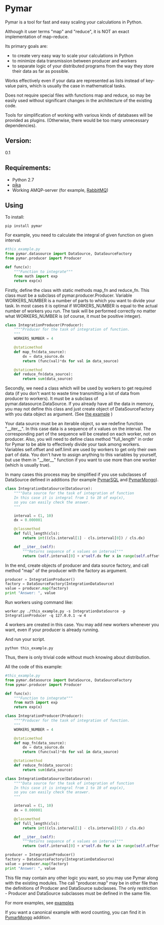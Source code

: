 
Pymar
=====

Pymar is a tool for fast and easy scaling your calculations in Python.

Although it user terms "map" and "reduce", it is NOT an exact implementation of map-reduce.

Its primary goals are:
* to create very easy way to scale your calculations in Python
* to minimize data transmission between producer and workers
* to separate logic of your distributed programs from the way they store their data as far as possible.

Works effectively even if your data are represented as lists instead of key-value pairs, which is usually the case in mathematical tasks.

Does not require special files with functions map and reduce, so may be easily used without significant changes in the architecture of the existing code.

Tools for simplification of working with various kinds of databases will be provided as plugins. (Otherwise, there would be too many unnecessary dependencies).

Version:
-------
0.1

Requirements:
-------------
* Python 2.7
* [pika](https://pypi.python.org/pypi/pika)
* Working AMQP-server (for example, [RabbitMQ](http://www.rabbitmq.com/))


Using
----

To install:
```
pip install pymar
```

For example, you need to calculate the integral of given function on given interval.

```python
#this_example.py
from pymar.datasource import DataSource, DataSourceFactory
from pymar.producer import Producer

def func(x):
    """Function to integrate"""
    from math import exp
    return exp(x)
```

Firstly, define the class with static methods map_fn and reduce_fn. This class must be a subclass of pymar.producer.Producer.
Variable WORKERS_NUMBER is a number of parts to which you want to divide your task.
In most cases it is optimal if WORKERS_NUMBER is equal to the actual number of workers you run.
The task will be performed correctly no matter what WORKERS_NUMBER is (of course, it must be positive integer).

```python
class IntegrationProducer(Producer):
    """"Producer for the task of integration of function.
    """
    WORKERS_NUMBER = 4

    @staticmethod
    def map_fn(data_source):
        dx = data_source.dx
        return (func(val)*dx for val in data_source)

    @staticmethod
    def reduce_fn(data_source):
        return sum(data_source)
```

Secondly, we need a class which will be used by workers to get required data (if you don't want to waste time transmitting a lot of data from producer to workers). It must be a subclass of pymar.datasource.DataSource.
If you already have all the data in memory, you may not define this class and just create object of DataSourceFactory with you data object as argument.
(See [the example](https://github.com/alexgorin/pymar/blob/master/examples/squaredsum2.py) )

Your data source must be an iterable object, so we redefine function "\_\_iter\_\_". In this case data is a sequence of x values on the interval. The corresponding part of the sequence will be created on each worker, not on producer.
Also, you will need to define class method "full\_length" in order for Pymar to be able to effectively divide your task among workers.
Variables self.offset and self.limit are used by workers to get only their own part of data. You don't have to assign anything to this variables by yourself,
but use them in "\_\_iter\_\_" function if you want to use more than one worker (which is usually true).

In many cases this process may be simplified if you use subclasses of DataSource defined in additions
(for example [PymarSQL](https://github.com/alexgorin/PymarSQL) and [PymarMongo](https://github.com/alexgorin/PymarMongo)).

```python
class IntegrationDataSource(DataSource):
    """"Data source for the task of integration of function
    In this case it is integral from 1 to 10 of exp(x),
    so you can easily check the answer.
    """

    interval = (1, 10)
    dx = 0.000001

    @classmethod
    def full_length(cls):
        return int((cls.interval[1] - cls.interval[0]) / cls.dx)

    def __iter__(self):
        """Returns sequence of x values on interval"""
        return (self.interval[0] + x*self.dx for x in range(self.offset, self.offset + self.limit))
```

In the end, create objects of producer and data source factory, and call method "map" of the producer with the factory as argument.

```python
producer = IntegrationProducer()
factory = DataSourceFactory(IntegrationDataSource)
value = producer.map(factory)
print "Answer: ", value
```

Run workers using command like:
```
worker.py ./this_example.py -s IntegrationDataSource -p IntegrationProducer -q 127.0.0.1 -w 4
```
4 workers are created in this case. You may add new workers whenever you want, even if your producer is already running.

And run your script.
```
python this_example.py
```

Thus, there is only trivial code without much knowing about distribution.

All the code of this example:

```python
#this_example.py
from pymar.datasource import DataSource, DataSourceFactory
from pymar.producer import Producer

def func(x):
    """Function to integrate"""
    from math import exp
    return exp(x)

class IntegrationProducer(Producer):
    """"Producer for the task of integration of function.
    """
    WORKERS_NUMBER = 4

    @staticmethod
    def map_fn(data_source):
        dx = data_source.dx
        return (func(val)*dx for val in data_source)

    @staticmethod
    def reduce_fn(data_source):
        return sum(data_source)

class IntegrationDataSource(DataSource):
    """"Data source for the task of integration of function
    In this case it is integral from 1 to 10 of exp(x),
    so you can easily check the answer.
    """

    interval = (1, 10)
    dx = 0.000001

    @classmethod
    def full_length(cls):
        return int((cls.interval[1] - cls.interval[0]) / cls.dx)

    def __iter__(self):
        """Returns sequence of x values on interval"""
        return (self.interval[0] + x*self.dx for x in range(self.offset, self.offset + self.limit))

producer = IntegrationProducer()
factory = DataSourceFactory(IntegrationDataSource)
value = producer.map(factory)
print "Answer: ", value
```

This file may contain any other logic you want, so you may use Pymar along with the existing modules.
The call "producer.map" may be in other file than the definitions of Producer and DataSource subclasses.
The only restriction - Producer and DataSource subclasses must be defined in the same file.

For more examples, see [examples](https://github.com/alexgorin/pymar/tree/master/examples)

If you want a canonical example with word counting, you can find it in [PymarMongo](https://github.com/alexgorin/PymarMongo) addition.